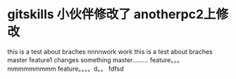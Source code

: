 # gitskills  小伙伴修改了 anotherpc2上修改
this is a test about braches    nnnnwork work
this is a test about braches
master feature1 changes something
master……… feature。。。mmmmmmmmm
feature。。。。d。。
fdfsd
